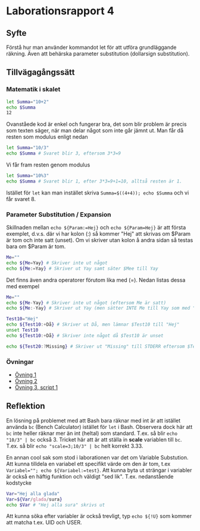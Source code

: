 # Laborationsrapport 4 #

## Syfte ##
Förstå hur man använder kommandot let för att utföra grundläggande räkning. Även att behärska parameter substitution (dollarsign substitution).

## Tillvägagångssätt ##

### Matematik i skalet ###
```bash
let Summa="10+2"
echo $Summa
12
```

Ovanståede kod är enkel och fungerar bra, det som blir problem är precis som texten säger, när man delar något som inte går jämnt ut. Man får då resten som modulus enligt nedan
```bash
let Summa="10/3"
echo $Summa # Svaret blir 3, eftersom 3*3=9
```

Vi får fram resten genom modulus
```bash
let Summa="10%3"
echo $Summa # Svaret blir 1, efter 3*3=9+1=10, alltså resten är 1.
```

Istället för `let` kan man instället skriva `Summa=$((4+4)); echo $Summa` och vi får svaret 8.

### Parameter Substitution / Expansion ##
Skillnaden mellan `echo ${Param:=Hej}` och `echo ${Param=Hej}` är att första exemplet,
d.v.s. där vi har kolon (:) så kommer "Hej" att skrivas om $Param är tom och inte satt (unset). Om vi skriver utan kolon å andra sidan så testas bara om $Param är tom.

```bash
Me=""
echo ${Me=Yay} # Skriver inte ut något
echo ${Me:=Yay} # Skriver ut Yay samt säter $Mee till Yay
```

Det finns även andra operatorer förutom lika med (=). Nedan listas dessa med exempel
```bash
Me=""
echo ${Me-Yay} # Skriver inte ut något (eftersom Me är satt)
echo ${Me:-Yay} # Skriver ut Yay (men sätter INTE Me till Yay som med "=")

Test10="Hej"
echo ${Test10:+Då} # Skriver ut Då, men lämnar $Test10 till "Hej"
unset Test10
echo ${Test10:+Då} # Skriver inte något då $Test10 är unset

echo ${Test20:?Missing} # Skriver ut "Missing" till STDERR eftersom $Test20 är unset
```

### Övningar ###
* [Övning 1](https://github.com/jackbenny/scripts_grundkurs/blob/master/Labb4/ovning1.sh)
* [Övning 2](https://github.com/jackbenny/scripts_grundkurs/blob/master/Labb4/ovning2.sh)
* [Övning 3, script 1](https://github.com/jackbenny/scripts_grundkurs/blob/master/Labb4/ovning3_script1.sh)

## Reflektion ##
En lösning på problemet med att Bash bara räknar med int är att istället använda `bc` (Bench Calculator) istället för `let` i Bash.
Observera dock här att `bc` inte heller räknar mer än int (heltal) som standard. T.ex. så blir `echo "10/3" | bc` också 3. Tricket här att är att ställa in __scale__ variablen till `bc`. T.ex. så blir `echo "scale=3;10/3" | bc` helt korrekt 3.33.

En annan cool sak som stod i laborationen var det om Variable Substution. Att kunna tilldela en variabel ett specifikt värde om den är tom, t.ex `Variabel=""; echo ${Variabel:=test}`.
Att kunna byta ut strängar i variabler är också en häftig funktion och väldigt "sed lik". T.ex. nedanstående kodstycke
```bash
Var="Hej alla glada"
Var=${Var/glada/sura}
echo $Var # "Hej alla sura" skrivs ut
```

Att kunna söka efter variabler är också trevligt, typ `echo ${!U}` som kommer att matcha t.ex. UID och USER.

